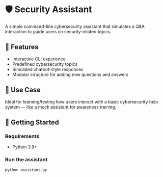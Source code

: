# 🛡️ Security Assistant

A simple command-line cybersecurity assistant that simulates a Q&A interaction to guide users on security-related topics.

## 🎯 Features

- Interactive CLI experience
- Predefined cybersecurity topics
- Simulated chatbot-style responses
- Modular structure for adding new questions and answers

## 🧠 Use Case

Ideal for learning/testing how users interact with a basic cybersecurity help system — like a mock assistant for awareness training.

## 🚀 Getting Started

### Requirements

- Python 3.9+

### Run the assistant

```bash
python assistant.py
